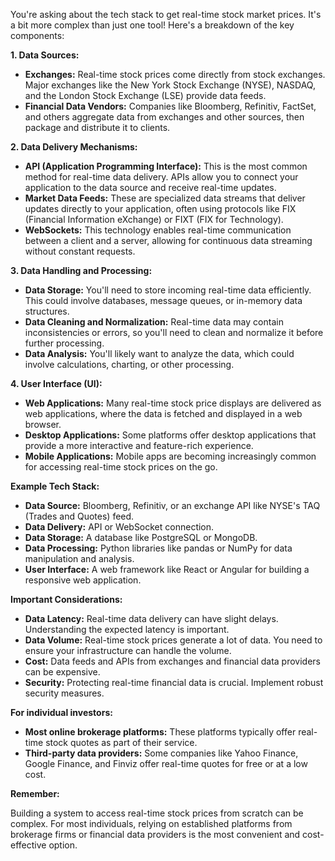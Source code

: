 You're asking about the tech stack to get real-time stock market prices. It's a bit more complex than just one tool! Here's a breakdown of the key components:

**1. Data Sources:**

* **Exchanges:**  Real-time stock prices come directly from stock exchanges. Major exchanges like the New York Stock Exchange (NYSE), NASDAQ, and the London Stock Exchange (LSE) provide data feeds.
* **Financial Data Vendors:** Companies like Bloomberg, Refinitiv, FactSet, and others aggregate data from exchanges and other sources, then package and distribute it to clients.

**2. Data Delivery Mechanisms:**

* **API (Application Programming Interface):** This is the most common method for real-time data delivery. APIs allow you to connect your application to the data source and receive real-time updates. 
* **Market Data Feeds:**  These are specialized data streams that deliver updates directly to your application, often using protocols like FIX (Financial Information eXchange) or FIXT (FIX for Technology).
* **WebSockets:**  This technology enables real-time communication between a client and a server, allowing for continuous data streaming without constant requests.

**3. Data Handling and Processing:**

* **Data Storage:** You'll need to store incoming real-time data efficiently.  This could involve databases, message queues, or in-memory data structures.
* **Data Cleaning and Normalization:**  Real-time data may contain inconsistencies or errors, so you'll need to clean and normalize it before further processing.
* **Data Analysis:** You'll likely want to analyze the data, which could involve calculations, charting, or other processing.

**4. User Interface (UI):**

* **Web Applications:** Many real-time stock price displays are delivered as web applications, where the data is fetched and displayed in a web browser.
* **Desktop Applications:**  Some platforms offer desktop applications that provide a more interactive and feature-rich experience.
* **Mobile Applications:**  Mobile apps are becoming increasingly common for accessing real-time stock prices on the go.

**Example Tech Stack:**

* **Data Source:**  Bloomberg, Refinitiv, or an exchange API like NYSE's TAQ (Trades and Quotes) feed.
* **Data Delivery:**  API or WebSocket connection.
* **Data Storage:**  A database like PostgreSQL or MongoDB.
* **Data Processing:**  Python libraries like pandas or NumPy for data manipulation and analysis.
* **User Interface:**  A web framework like React or Angular for building a responsive web application.

**Important Considerations:**

* **Data Latency:** Real-time data delivery can have slight delays.  Understanding the expected latency is important.
* **Data Volume:**  Real-time stock prices generate a lot of data.  You need to ensure your infrastructure can handle the volume.
* **Cost:**  Data feeds and APIs from exchanges and financial data providers can be expensive.
* **Security:**  Protecting real-time financial data is crucial. Implement robust security measures.

**For individual investors:**

* **Most online brokerage platforms:** These platforms typically offer real-time stock quotes as part of their service.
* **Third-party data providers:** Some companies like Yahoo Finance, Google Finance, and Finviz offer real-time quotes for free or at a low cost. 

**Remember:** 

Building a system to access real-time stock prices from scratch can be complex. For most individuals, relying on established platforms from brokerage firms or financial data providers is the most convenient and cost-effective option.
